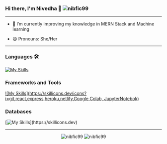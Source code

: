 ### Hi there, I'm Nivedha 👋 <img src="https://komarev.com/ghpvc/?username=nibfic99&label=Profile%20views&color=0e75b6&style=flat" alt="nibfic99" /> 
	

<hr>


- 🌱 I’m currently improving my knowledge in MERN Stack and Machine learning
<!-- - 💬 Ask me about ... -->
<!-- - 📫 How to reach me: ... -->
- 😄 Pronouns: She/Her

<!-- - ⚡ Fun fact: I.. -->

<hr>

### Languages 🛠
[![My Skills](https://skillicons.dev/icons?i=nodejs,python,C++)](https://skillicons.dev)

### Frameworks and Tools
[![My Skills](https://skillicons.dev/icons?i=git,react,express,heroku,netlify,Google Colab, JupyterNotebok)](https://skillicons.dev)


### Databases
[![My Skills](https://skillicons.dev/icons?i=mongodb,postgres,)](https://skillicons.dev)

<hr>

<p align="center">
	<img src="https://github-readme-stats.vercel.app/api?username=nibfic99&show_icons=true&locale=en&theme=dark" alt="nibfic99" />
  	<img src="https://github-readme-stats.vercel.app/api/top-langs?username=nibfic99&show_icons=true&locale=en&layout=compact&theme=dark" alt="nibfic99" />
</p>

